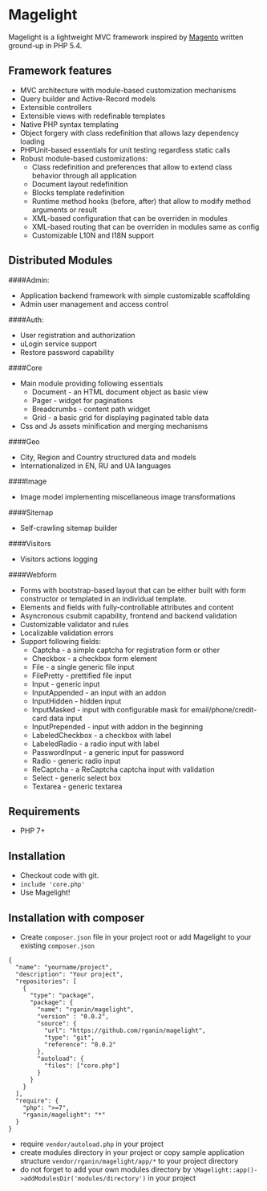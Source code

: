 Magelight
=========

Magelight is a lightweight MVC framework inspired by [Magento](http://magentocommerce.com) written ground-up in PHP 5.4.

Framework features
---------
- MVC architecture with module-based customization mechanisms
- Query builder and Active-Record models 
- Extensible controllers
- Extensible views with redefinable templates
- Native PHP syntax templating
- Object forgery with class redefinition that allows lazy dependency loading
- PHPUnit-based essentials for unit testing regardless static calls
- Robust module-based customizations:
    - Class redefinition and preferences that allow to extend class behavior through all application 
    - Document layout redefinition
    - Blocks template redefinition
    - Runtime method hooks (before, after) that allow to modify method arguments or result
    - XML-based configuration that can be overriden in modules
    - XML-based routing that can be overriden in modules same as config
    - Customizable L10N and I18N support

Distributed Modules
----------

####Admin:
- Application backend framework with simple customizable scaffolding
- Admin user management and access control

####Auth:
- User registration and authorization
- uLogin service support
- Restore password capability

####Core
- Main module providing following essentials
    - Document - an HTML document object as basic view
    - Pager - widget for paginations
    - Breadcrumbs - content path widget
    - Grid - a basic grid for displaying paginated table data
- Css and Js assets minification and merging mechanisms

####Geo
- City, Region and Country structured data and models
- Internationalized in EN, RU and UA languages

####Image
- Image model implementing miscellaneous image transformations

####Sitemap
- Self-crawling sitemap builder

####Visitors
- Visitors actions logging

####Webform
- Forms with bootstrap-based layout that can be either built with form constructor
or templated in an individual template.
- Elements and fields with fully-controllable attributes and content
- Asyncronous csubmit capability, frontend and backend validation
- Customizable validator and rules
- Localizable validation errors
- Support following fields:
    - Captcha - a simple captcha for registration form or other
    - Checkbox - a checkbox form element
    - File - a single generic file input
    - FilePretty - prettified file input
    - Input - generic input
    - InputAppended - an input with an addon
    - InputHidden - hidden input
    - InputMasked - input with configurable mask for email/phone/credit-card data input
    - InputPrepended - input with addon in the beginning
    - LabeledCheckbox - a checkbox with label
    - LabeledRadio - a radio input with label
    - PasswordInput - a generic input for password
    - Radio - generic radio input
    - ReCaptcha - a ReCaptcha captcha input with validation
    - Select - generic select box
    - Textarea - generic textarea

Requirements
---------

- PHP 7+

Installation
---------

- Checkout code with git.
- `include 'core.php'`
- Use Magelight!

Installation with composer
------------------
- Create `composer.json` file in your project root or add Magelight to your existing `composer.json`
```
{
  "name": "yourname/project",
  "description": "Your project",
  "repositories": [
    {
      "type": "package",
      "package": {
        "name": "rganin/magelight",
        "version" : "0.0.2",
        "source": {
          "url": "https://github.com/rganin/magelight",
          "type": "git",
          "reference": "0.0.2"
        },
        "autoload": {
          "files": ["core.php"]
        }
      }
    }
  ],
  "require": {
    "php": ">=7",
    "rganin/magelight": "*"
  }
}
```
- require `vendor/autoload.php` in your project
- create modules directory in your project or copy sample application structure `vendor/rganin/magelight/app/*`
  to your project directory
- do not forget to add your own modules directory by `\Magelight::app()->addModulesDir('modules/directory')` in your project